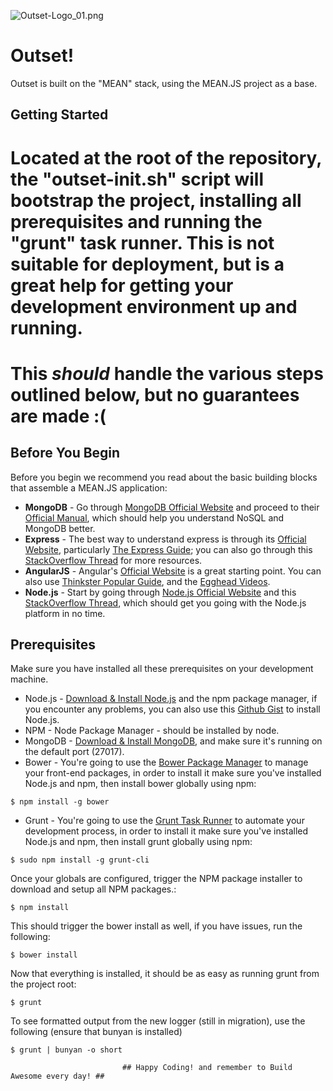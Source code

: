 ![Outset-Logo_01.png](https://bitbucket.org/repo/nGq9xa/images/787263697-Outset-Logo_01.png)

# Outset!
Outset is built on the "MEAN" stack, using the MEAN.JS project as a base.

## Getting Started

 # Located at the root of the repository, the "outset-init.sh" script will bootstrap the project, installing all prerequisites and running the "grunt" task runner. This is not suitable for deployment, but is a great help for getting your development environment up and running.
 # This *should* handle the various steps outlined below, but no guarantees are made :(

## Before You Begin
Before you begin we recommend you read about the basic building blocks that assemble a MEAN.JS application:

 * **MongoDB** - Go through [MongoDB Official Website](http://mongodb.org/) and proceed to their [Official Manual](http://docs.mongodb.org/manual/), which should help you understand NoSQL and MongoDB better.
 * **Express** - The best way to understand express is through its [Official Website](http://expressjs.com/), particularly [The Express Guide](http://expressjs.com/guide.html); you can also go through this [StackOverflow Thread](http://stackoverflow.com/questions/8144214/learning-express-for-node-js) for more resources.
 * **AngularJS** - Angular's [Official Website](http://angularjs.org/) is a great starting point. You can also use [Thinkster Popular Guide](http://www.thinkster.io/), and the [Egghead Videos](https://egghead.io/).
 * **Node.js** - Start by going through [Node.js Official Website](http://nodejs.org/) and this [StackOverflow Thread](http://stackoverflow.com/questions/2353818/how-do-i-get-started-with-node-js), which should get you going with the Node.js platform in no time.


## Prerequisites
Make sure you have installed all these prerequisites on your development machine.

 * Node.js - [Download & Install Node.js](http://www.nodejs.org/download/) and the npm package manager, if you encounter any problems, you can also use this [Github Gist](https://gist.github.com/isaacs/579814) to install Node.js.
 * NPM - Node Package Manager - should be installed by node.
 * MongoDB - [Download & Install MongoDB](http://www.mongodb.org/downloads), and make sure it's running on the default port (27017).
 * Bower - You're going to use the [Bower Package Manager](http://bower.io/) to manage your front-end packages, in order to install it make sure you've installed Node.js and npm, then install bower globally using npm:

```
$ npm install -g bower
```

* Grunt - You're going to use the [Grunt Task Runner](http://gruntjs.com/) to automate your development process, in order to install it make sure you've installed Node.js and npm, then install grunt globally using npm:

```
$ sudo npm install -g grunt-cli

```

Once your globals are configured, trigger the NPM package installer to download and setup all NPM packages.:

```
$ npm install
```

This should trigger the bower install as well, if you have issues, run the following:

```
$ bower install
```

Now that everything is installed, it should be as easy as running grunt from the project root:

```
$ grunt
```

To see formatted output from the new logger (still in migration), use the following (ensure that bunyan is installed)

```
$ grunt | bunyan -o short
```


                             ## Happy Coding! and remember to Build Awesome every day! ##